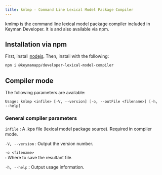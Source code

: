 ```yaml
---
title: kmlmp - Command Line Lexical Model Package Compiler
---
```


kmlmp is the command line lexical model package compiler included in
Keyman Developer. It is and also available via npm.

## Installation via npm

First, install [nodejs](https://nodejs.org/). Then, install with the
following:

``` bash
npm i @keymanapp/developer-lexical-model-compiler
```

## Compiler mode

The following parameters are available:

``` none
Usage: kmlmp <infile> [-V, --version] [-o, --outFile <filename>] [-h, --help]
```

### General compiler parameters

`infile`
:   A .kps file (lexical model package source). Required in compiler
    mode.

`-V, --version`
:   Output the version number.

`-o <filename>`  
:   Where to save the resultant file.

`-h, --help`
:   Output usage information.
